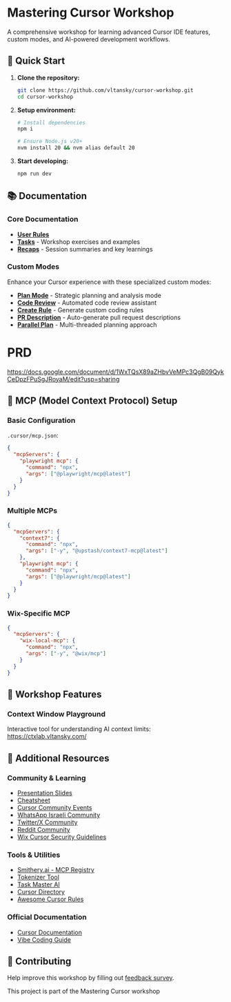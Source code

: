 # Mastering Cursor Workshop

A comprehensive workshop for learning advanced Cursor IDE features, custom modes, and AI-powered development workflows.

## 🚀 Quick Start

1. **Clone the repository:**
   ```bash
   git clone https://github.com/vltansky/cursor-workshop.git
   cd cursor-workshop
   ```

2. **Setup environment:**
   ```bash
   # Install dependencies
   npm i

   # Ensure Node.js v20+
   nvm install 20 && nvm alias default 20
   ```

3. **Start developing:**
   ```bash
   npm run dev
   ```

## 📚 Documentation

### Core Documentation
- **[User Rules](docs/my-user-rules.md)**
- **[Tasks](docs/tasks/)** - Workshop exercises and examples
- **[Recaps](docs/recaps/)** - Session summaries and key learnings

### Custom Modes
Enhance your Cursor experience with these specialized custom modes:

- **[Plan Mode](docs/custom-mode-prompts/plan.md)** - Strategic planning and analysis mode
- **[Code Review](docs/custom-mode-prompts/code-review.md)** - Automated code review assistant
- **[Create Rule](docs/custom-mode-prompts/create-rule.md)** - Generate custom coding rules
- **[PR Description](docs/custom-mode-prompts/pr-descr.md)** - Auto-generate pull request descriptions
- **[Parallel Plan](docs/custom-mode-prompts/parallel-plan.md)** - Multi-threaded planning approach

# PRD
https://docs.google.com/document/d/1WxTQsX89aZHbvVeMPc3QgB09QykCeDpzFPuSgJRoyaM/edit?usp=sharing

## 🔧 MCP (Model Context Protocol) Setup

### Basic Configuration
`.cursor/mcp.json`:

```json
{
  "mcpServers": {
    "playwright mcp": {
      "command": "npx",
      "args": ["@playwright/mcp@latest"]
    }
  }
}
```

### Multiple MCPs
```json
{
  "mcpServers": {
    "context7": {
      "command": "npx",
      "args": ["-y", "@upstash/context7-mcp@latest"]
    },
    "playwright mcp": {
      "command": "npx",
      "args": ["@playwright/mcp@latest"]
    }
  }
}
```

### Wix-Specific MCP
```json
{
  "mcpServers": {
    "wix-local-mcp": {
      "command": "npx",
      "args": ["-y", "@wix/mcp"]
    }
  }
}
```

## 🎯 Workshop Features

### Context Window Playground
Interactive tool for understanding AI context limits: https://ctxlab.vltansky.com/

## 📖 Additional Resources

### Community & Learning
- [Presentation Slides](https://mastering-cursor.vltansky.com/)
- [Cheatsheet](https://docs.google.com/document/d/1hEpyOGcF12Z9VhWPQyM63xj8dIEennradqTEt3fpWo4/edit?tab=t.0#heading=h.l1cpksn6hivr)
- [Cursor Community Events](https://lu.ma/cursorcommunity)
- [WhatsApp Israeli Community](https://chat.whatsapp.com/Ld5t0dOi4gT3cYzJ4komXw)
- [Twitter/X Community](https://x.com/i/communities/1828333497351565520)
- [Reddit Community](https://www.reddit.com/r/cursor/)
- [Wix Cursor Security Guidelines](https://docs.google.com/document/d/1TR5OYly0O74HWDasDZlFkRH9O3pZ-0E9E1fp7UHzVSo/edit?tab=t.0#heading=h.tdhyt2cu4eww)

### Tools & Utilities
- [Smithery.ai - MCP Registry](https://smithery.ai/)
- [Tokenizer Tool](https://tiktokenizer.vercel.app/)
- [Task Master AI](https://www.task-master.dev/)
- [Cursor Directory](https://cursor.directory/)
- [Awesome Cursor Rules](https://github.com/PatrickJS/awesome-cursorrules/tree/main/rules)

### Official Documentation
- [Cursor Documentation](https://docs.cursor.com/get-started/welcome)
- [Vibe Coding Guide](https://github.com/EnzeD/vibe-coding)

## 🤝 Contributing

Help improve this workshop by filling out [feedback survey](https://forms.gle/t8HwySa66i7RFF1a7).

This project is part of the Mastering Cursor workshop